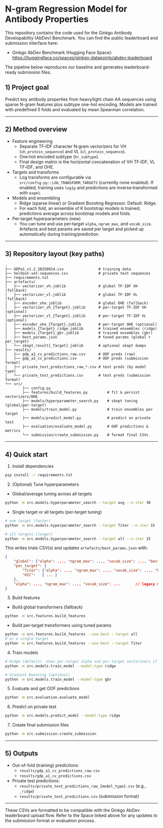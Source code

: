 # N-gram Regression Model for Antibody Properties

This repository contains the code used for the Ginkgo Antibody Developability (AbDev) Benchmark. You can find the public leaderboard and submission interface here:

- Ginkgo AbDev Benchmark (Hugging Face Space): https://huggingface.co/spaces/ginkgo-datapoints/abdev-leaderboard

The pipeline below reproduces our baseline and generates leaderboard-ready submission files.

## 1) Project goal

Predict key antibody properties from heavy/light chain AA sequences using sparse N-gram features plus subtype one-hot encoding. Models are trained with predefined 5 folds and evaluated by mean Spearman correlation.

---

## 2) Method overview

- Feature engineering
    - Separate TF‑IDF character N‑gram vectorizers for VH (`vh_protein_sequence`) and VL (`vl_protein_sequence`).
    - One‑hot encoded subtype (`hc_subtype`).
    - Final design matrix is the horizontal concatenation of VH TF‑IDF, VL TF‑IDF, and OHE.
- Targets and transforms
    - Log transforms are configurable via `src/config.py::LOG_TRANSFORM_TARGETS` (currently none enabled). If enabled, training uses `log1p` and predictions are inverse‑transformed with `expm1`.
- Models and ensembling
    - Ridge (sparse linear) or Gradient Boosting Regressor. Default: Ridge.
    - For each fold, an ensemble of K bootstrap models is trained; predictions average across bootstrap models and folds.
- Per‑target hyperparameters (new)
    - You can tune and use per‑target `alpha`, `ngram_max`, and `vocab_size`. Artefacts and best params are saved per target and picked up automatically during training/prediction.

---

## 3) Repository layout (key paths)

```
.
├── GDPa1_v1.2_20250814.csv                # training data
├── heldout-set-sequences.csv              # private test sequences
├── requirements.txt
├── artefacts/
│   ├── vectorizer_vh.joblib               # global TF‑IDF VH (fallback)
│   ├── vectorizer_vl.joblib               # global TF‑IDF VL (fallback)
│   ├── encoder_ohe.joblib                 # global OHE (fallback)
│   ├── vectorizer_vh_{Target}.joblib      # per‑target TF‑IDF VH (optional)
│   ├── vectorizer_vl_{Target}.joblib      # per‑target TF‑IDF VL (optional)
│   ├── encoder_ohe_{Target}.joblib        # per‑target OHE (optional)
│   ├── models_{Target}_ridge.joblib       # trained ensembles (ridge)
│   ├── models_{Target}_gbr.joblib         # trained ensembles (gbr)
│   ├── best_params.json                   # tuned params (global + per_target)
│   └── skopt_result[_Target].joblib       # optional skopt dumps
├── results/
│   ├── gdp_a1_cv_predictions_raw.csv      # OOF preds (raw)
│   ├── gdp_a1_cv_predictions.csv          # OOF preds (submission format)
│   ├── private_test_predictions_raw_*.csv # test preds (by model type)
│   └── private_test_predictions.csv       # test preds (submission format)
└── src/
        ├── config.py
        ├── features/build_features.py         # fit & persist vectorizers/OHE
        ├── models/hyperparameter_search.py    # skopt tuning (global/per‑target)
        ├── models/train_model.py              # train ensembles per target
        ├── models/predict_model.py            # predict on private test
        ├── evaluation/evaluate_model.py       # OOF predictions & metrics
        └── submission/create_submission.py    # format final CSVs
```

---

## 4) Quick start

1) Install dependencies

```bash
pip install -r requirements.txt
```

2) (Optional) Tune hyperparameters

- Global/average tuning across all targets

```bash
python -m src.models.hyperparameter_search --target avg --n-iter 30
```

- Single target or all targets (per‑target tuning)

```bash
# one target (faster)
python -m src.models.hyperparameter_search --target Titer --n-iter 15

# all targets (longer)
python -m src.models.hyperparameter_search --target all --n-iter 15
```

This writes trials CSV(s) and updates `artefacts/best_params.json` with:

```json
{
    "global": {"alpha": ..., "ngram_max": ..., "vocab_size": ..., "best_objective": ...},
    "per_target": {
        "Titer": {"alpha": ..., "ngram_max": ..., "vocab_size": ..., "best_objective": ...},
        "HIC":   { ... }
    },
    "alpha": ..., "ngram_max": ..., "vocab_size": ...       // legacy mirror of global
}
```

3) Build features

- Build global transformers (fallback)

```bash
python -m src.features.build_features
```

- Build per‑target transformers using tuned params

```bash
python -m src.features.build_features --use-best --target all
# or a single target
python -m src.features.build_features --use-best --target Titer
```

4) Train models

```bash
# Ridge (default). Uses per‑target alpha and per‑target vectorizers if available.
python -m src.models.train_model --model-type ridge

# Gradient Boosting (optional)
python -m src.models.train_model --model-type gbr
```

5) Evaluate and get OOF predictions

```bash
python -m src.evaluation.evaluate_model
```

6) Predict on private test

```bash
python -m src.models.predict_model --model-type ridge
```

7) Create final submission files

```bash
python -m src.submission.create_submission
```

---

## 5) Outputs

- Out-of-fold (training) predictions:
    - `results/gdp_a1_cv_predictions_raw.csv`
    - `results/gdp_a1_cv_predictions.csv`
- Private test predictions:
    - `results/private_test_predictions_raw_{model_type}.csv` (e.g., `_ridge`)
    - `results/private_test_predictions.csv` (submission format)

---

These CSVs are formatted to be compatible with the Ginkgo AbDev leaderboard upload flow. Refer to the Space linked above for any updates to the submission format or evaluation process.
